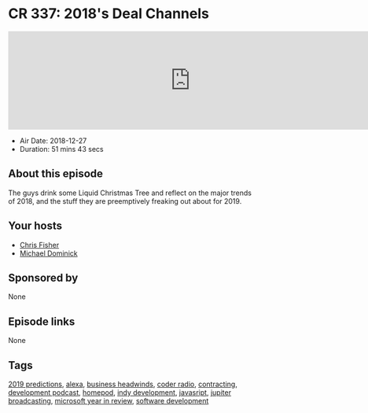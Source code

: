 # CR 337: 2018's Deal Channels

<iframe src="https://player.fireside.fm/v2/MLf2ZzhC+shrwKtlB?theme=dark" width="740" height="200" frameborder="0" scrolling="no"></iframe>

* Air Date: 2018-12-27
* Duration: 51 mins 43 secs

## About this episode

The guys drink some Liquid Christmas Tree and reflect on the major trends of 2018, and the stuff they are preemptively freaking out about for 2019.

## Your hosts
* [Chris Fisher](https://coder.show/hosts/chrislas)
* [Michael Dominick](https://coder.show/hosts/michael)

## Sponsored by

None



## Episode links

None



## Tags

[2019 predictions](https://coder.show/tags/2019%20predictions), [alexa](https://coder.show/tags/alexa), [business headwinds](https://coder.show/tags/business%20headwinds), [coder radio](https://coder.show/tags/coder%20radio), [contracting](https://coder.show/tags/contracting), [development podcast](https://coder.show/tags/development%20podcast), [homepod](https://coder.show/tags/homepod), [indy development](https://coder.show/tags/indy%20development), [javasript](https://coder.show/tags/javasript), [jupiter broadcasting](https://coder.show/tags/jupiter%20broadcasting), [microsoft year in review](https://coder.show/tags/microsoft%20year%20in%20review), [software development](https://coder.show/tags/software%20development)